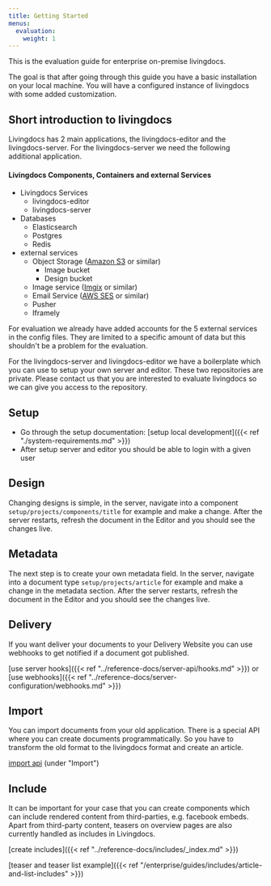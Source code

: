 ```yaml
---
title: Getting Started
menus:
  evaluation:
    weight: 1
---
```


This is the evaluation guide for enterprise on-premise livingdocs.

The goal is that after going through this guide you have a basic installation on your local machine. You will have a configured instance of livingdocs with some added customization.

## Short introduction to livingdocs
Livingdocs has 2 main applications, the livingdocs-editor and the livingdocs-server. For the livingdocs-server we need the following additional application.

#### Livingdocs Components, Containers and external Services
- Livingdocs Services
  - livingdocs-editor
  - livingdocs-server
- Databases
  - Elasticsearch
  - Postgres
  - Redis
- external services
  - Object Storage ([Amazon S3](https://aws.amazon.com/s3/) or similar)
    - Image bucket
    - Design bucket
  - Image service ([Imgix](https://www.imgix.com/) or similar)
  - Email Service ([AWS SES](https://aws.amazon.com/ses/) or similar)
  - Pusher
  - Iframely

For evaluation we already have added accounts for the 5 external services in the config files. They are limited to a specific amount of data but this shouldn't be a problem for the evaluation.

For the livingdocs-server and livingdocs-editor we have a boilerplate which you can use to setup your own server and editor. These two repositories are private. Please contact us that you are interested to evaluate livingdocs so we can give you access to the repository.

## Setup
- Go through the setup documentation: [setup local development]({{< ref "./system-requirements.md" >}})
- After setup server and editor you should be able to login with a given user

## Design
Changing designs is simple, in the server, navigate into a component `setup/projects/components/title` for example and make a change. After the server restarts, refresh the document in the Editor and you should see the changes live.

## Metadata
The next step is to create your own metadata field. In the server, navigate into a document type `setup/projects/article` for example and make a change in the metadata section. After the server restarts, refresh the document in the Editor and you should see the changes live.

## Delivery
If you want deliver your documents to your Delivery Website you can use webhooks to get notified if a document got published.

[use server hooks]({{< ref "../reference-docs/server-api/hooks.md" >}})
or
[use webhooks]({{< ref "../reference-docs/server-configuration/webhooks.md" >}})

## Import
You can import documents from your old application. There is a special API where you can create documents programmatically. So you have to transform the old format to the livingdocs format and create an article.

[import api](https://edit.livingdocs.io/public-api) (under "Import")

## Include
It can be important for your case that you can create components which can include rendered content from third-parties, e.g. facebook embeds.
Apart from third-party content, teasers on overview pages are also currently handled as includes in Livingdocs.

[create includes]({{< ref "../reference-docs/includes/_index.md" >}})

[teaser and teaser list example]({{< ref "/enterprise/guides/includes/article-and-list-includes" >}})
